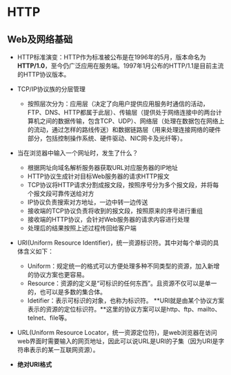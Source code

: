 # HTTP
## Web及网络基础
- HTTP标准演变：HTTP作为标准被公布是在1996年的5月，版本命名为**HTTP/1.0**，至今仍广泛应用在服务端。1997年1月公布的HTTP/1.1是目前主流的HTTP协议版本。
- TCP/IP协议族的分层管理
  - 按照层次分为：应用层（决定了向用户提供应用服务时通信的活动，FTP、DNS、HTTP都属于此层）、传输层（提供处于网络连接中的两台计算机之间的数据传输，包含TCP、UDP）、网络层（处理在数据包在网络上的流动，通过怎样的路线传送）和数据链路层（用来处理连接网络的硬件部分，包括控制操作系统、硬件驱动、NIC网卡及光纤等）。
- 当在浏览器中输入一个网址时，发生了什么？
  - 根据网址向域名解析服务器获取URL对应服务器的IP地址
  - HTTP协议生成针对目标Web服务器的请求HTTP报文
  - TCP协议将HTTP请求分割成报文段，按照序号分为多个报文段，并将每个报文段可靠传送给对方
  - IP协议负责搜索对方地址，一边中转一边传送
  - 接收端的TCP协议负责将收到的报文段，按照原来的序号进行重组
  - 接收端的HTTP协议，会针对Web服务器的请求内容进行处理
  - 处理后的结果按照上述过程传回给客户端
- URI(Uniform Resource Identifier)，统一资源标识符。其中对每个单词的具体含义如下：
  - Uniform：规定统一的格式可以方便处理多种不同类型的资源，加入新增的协议方案也更容易。
  - Resource：资源的定义是“可标识的任何东西”。且资源不仅可以是单一的，也可以是多数的集合体。
  - Idetifier：表示可标识的对象，也称为标识符。
**URI就是由某个协议方案表示的资源的定位标识符。**这里的协议方案可以是http、ftp、mailto、telnet、file等。
- URL(Uniform Resource Locator，统一资源定位符)，是web浏览器在访问web界面时需要输入的网页地址，因此可以说URL是URI的子集（因为URI是字符串表示的某一互联网资源）。

- **绝对URI格式**
